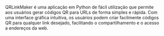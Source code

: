 QRLinkMaker é uma aplicação em Python de fácil utilização que permite aos usuários gerar códigos QR para URLs de forma simples e rápida. Com uma interface gráfica intuitiva, os usuários podem criar facilmente códigos QR para qualquer link desejado, facilitando o compartilhamento e o acesso a endereços da web.
